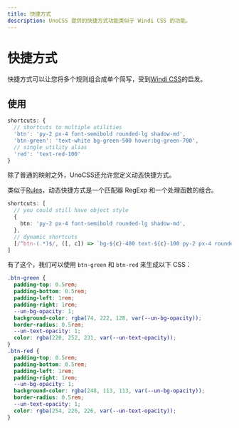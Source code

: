 ```yaml
---
title: 快捷方式
description: UnoCSS 提供的快捷方式功能类似于 Windi CSS 的功能。
---
```


# 快捷方式

快捷方式可以让您将多个规则组合成单个简写，受到[Windi CSS](https://windicss.org/features/shortcuts.html)的启发。

## 使用

<!--eslint-skip-->

```ts
shortcuts: {
  // shortcuts to multiple utilities
  'btn': 'py-2 px-4 font-semibold rounded-lg shadow-md',
  'btn-green': 'text-white bg-green-500 hover:bg-green-700',
  // single utility alias
  'red': 'text-red-100'
}
```

除了普通的映射之外，UnoCSS还允许您定义动态快捷方式。

类似于[Rules](/config/rules)，动态快捷方式是一个匹配器 RegExp 和一个处理函数的组合。

```ts
shortcuts: [
  // you could still have object style
  {
    btn: 'py-2 px-4 font-semibold rounded-lg shadow-md',
  },
  // dynamic shortcuts
  [/^btn-(.*)$/, ([, c]) => `bg-${c}-400 text-${c}-100 py-2 px-4 rounded-lg`],
]
```

有了这个，我们可以使用 `btn-green` 和 `btn-red` 来生成以下 CSS：

```css
.btn-green {
  padding-top: 0.5rem;
  padding-bottom: 0.5rem;
  padding-left: 1rem;
  padding-right: 1rem;
  --un-bg-opacity: 1;
  background-color: rgba(74, 222, 128, var(--un-bg-opacity));
  border-radius: 0.5rem;
  --un-text-opacity: 1;
  color: rgba(220, 252, 231, var(--un-text-opacity));
}
.btn-red {
  padding-top: 0.5rem;
  padding-bottom: 0.5rem;
  padding-left: 1rem;
  padding-right: 1rem;
  --un-bg-opacity: 1;
  background-color: rgba(248, 113, 113, var(--un-bg-opacity));
  border-radius: 0.5rem;
  --un-text-opacity: 1;
  color: rgba(254, 226, 226, var(--un-text-opacity));
}
```
